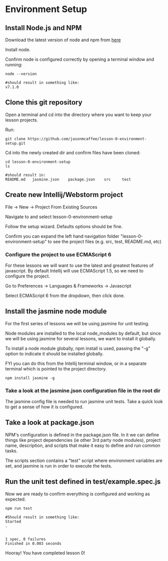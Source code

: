 # Environment Setup

## Install Node.js and NPM
Download the latest version of node and npm from [here](https://nodejs.org/en/download/current/)

Install node.

Confirm node is configured correctly by opening a terminal window and running:
```
node --version

#should result in something like:
v7.1.0
```

## Clone this git repository
Open a terminal and cd into the directory where you want to keep your lesson projects.

Run:
```
git clone https://github.com/jasonmcaffee/lesson-0-environment-setup.git
```

Cd into the newly created dir and confirm files have been cloned:
```
cd lesson-0-environment-setup
ls

#should result in:
README.md	jasmine.json	package.json	src		test
```
## Create new Intellij/Webstorm project
File -> New -> Project From Existing Sources

Navigate to and select lesson-0-environment-setup

Follow the setup wizard.  Defaults options should be fine.

Confirm you can expand the left hand navigation folder "lesson-0-environment-setup" to see the project files (e.g. src, test, README.md, etc)

### Configure the project to use ECMAScript 6
For these lessons we will want to use the latest and greatest features of javascript.  By default Intellij will use ECMAScript 1.5, so we need to configure the project.

Go to Preferences -> Languages & Frameworks -> Javascript

Select ECMAScript 6 from the dropdown, then click done.

## Install the jasmine node module
For the first series of lessons we will be using jasmine for unit testing.

Node modules are installed to the local node_modules by default, but since we will be using jasmine for several lessons, we want to install it globally.

To install a node module globally, npm install is used, passing the "-g" option to indicate it should be installed globally.

FYI you can do this from the Intellij terminal window, or in a separate terminal which is pointed to the project directory.
```
npm install jasmine -g
```

### Take a look at the jasmine.json configuration file in the root dir
The jasmine config file is needed to run jasmine unit tests.  Take a quick look to get a sense of how it is configured.

## Take a look at package.json
NPM's configuration is defined in the package.json file.  In it we can define things like project dependencies (ie other 3rd party node modules), project name, description, and scripts that make it easy to define and run common tasks.

The scripts section contains a "test" script where environment variables are set, and jasmine is run in order to execute the tests.

## Run the unit test defined in test/example.spec.js
Now we are ready to confirm everything is configured and working as expected.

```
npm run test

#Should result in something like:
Started
.


1 spec, 0 failures
Finished in 0.003 seconds
```

Hooray! You have completed lesson 0!



